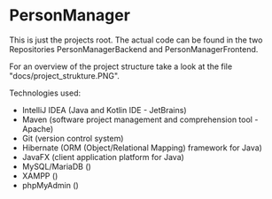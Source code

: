 # PersonManager

This is just the projects root. The actual code can be found in the two Repositories PersonManagerBackend and PersonManagerFrontend.

For an overview of the project structure take a look at the file "docs/project_strukture.PNG".

Technologies used:
- IntelliJ IDEA (Java and Kotlin IDE - JetBrains)
- Maven (software project management and comprehension tool - Apache)
- Git (version control system)
- Hibernate (ORM (Object/Relational Mapping) framework for Java)
- JavaFX (client application platform for Java)
- MySQL/MariaDB ()
- XAMPP ()
- phpMyAdmin ()
